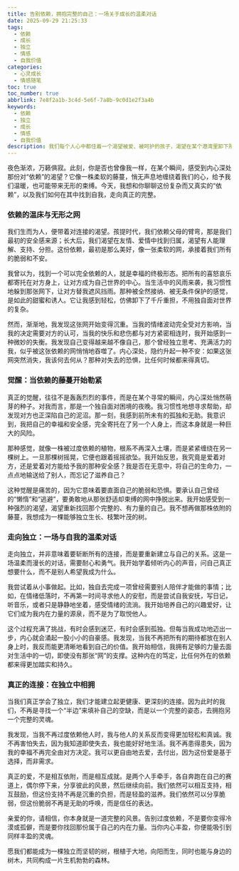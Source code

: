 ```yaml
---
title: 告别依赖，拥抱完整的自己：一场关于成长的温柔对话
date: 2025-09-29 21:25:33
tags:
  - 依赖
  - 成长
  - 独立
  - 情感
  - 自我价值
categories:
  - 心灵成长
  - 情感随笔
toc: true
toc_number: true
abbrlink: 7e8f2a1b-3c4d-5e6f-7a8b-9c0d1e2f3a4b
keywords:
  - 依赖
  - 独立
  - 成长
  - 情感
  - 自我价值
description: 我们每个人心中都住着一个渴望被爱、被呵护的孩子，渴望在某个港湾里卸下所有防备，尽情依赖。然而，当这份依赖逐渐演变成一种束缚，当我们开始在关系中迷失自我，那份曾经的温暖便可能悄然变质。这篇文章，想与你一同探索依赖的深层含义，从迷茫到觉醒，最终找到那份属于自己的内在力量，学会如何在爱与独立之间，找到最温柔的平衡。
---
```


夜色渐浓，万籁俱寂。此刻，你是否也曾像我一样，在某个瞬间，感受到内心深处那份对“依赖”的渴望？它像一株柔软的藤蔓，悄无声息地缠绕着我们的心，给予我们温暖，也可能带来无形的束缚。今天，我想和你聊聊这份复杂而又真实的“依赖”，以及我们如何在其中找到自我，走向真正的完整。

### 依赖的温床与无形之网

我们生而为人，便带着对连接的渴望。孩提时代，我们依赖父母的臂弯，那是我们最初的安全感来源；长大后，我们渴望在友情、爱情中找到归属，渴望有人能理解、支持、分担。这份依赖，最初是那么美好，像一张柔软的网，承接着我们所有的脆弱和不安。

我曾以为，找到一个可以完全依赖的人，就是幸福的终极形态。把所有的喜怒哀乐都寄托在对方身上，让对方成为自己世界的中心。当生活中的风雨来袭，我习惯性地躲到那张网下，让对方替我遮风挡雨。那种被全然接纳、被无条件保护的感觉，是如此的甜蜜和诱人。它让我感到轻松，仿佛卸下了千斤重担，不用独自面对世界的复杂。

然而，渐渐地，我发现这张网开始变得沉重。当我的情绪波动完全受对方影响，当我的决定需要对方的认可，当我的快乐和悲伤都与对方紧密相连时，我开始感到一种微妙的失衡。我发现自己变得越来越不像自己，那个曾经独立思考、充满活力的我，似乎被这张依赖的网悄悄地吞噬了。内心深处，隐约升起一种不安：如果这张网突然消失，我该何去何从？那种对失去的恐惧，比任何时候都来得真切。

### 觉醒：当依赖的藤蔓开始勒紧

真正的觉醒，往往不是轰轰烈烈的事件，而是在某个寻常的瞬间，内心深处悄然萌芽的种子。对我而言，那是一个独自面对困境的夜晚。我习惯性地想寻求帮助，却发现对方也正深陷自己的泥沼。那一刻，我感到前所未有的孤独和无助。我意识到，我把自己的幸福和安全感，完全寄托在了另一个人身上，而这本身就是一种巨大的风险。

那种感觉，就像一株被过度依赖的植物，根系不再深入土壤，而是紧紧缠绕在另一棵树上。一旦那棵树摇晃，它便也跟着摇摇欲坠。我开始反思，我究竟是爱着对方，还是爱着对方能给予我的那种安全感？我是否在无意中，将自己的生命力，一点点地输送给了别人，而忘记了滋养自己？

这种觉醒是痛苦的，因为它意味着要直面自己的脆弱和恐惧。要承认自己曾经的“懒惰”和“逃避”，要勇敢地从那张舒适却束缚的网中挣脱出来。我开始感受到一种强烈的渴望，渴望重新找回那个完整的、有力量的自己。我不想再做那株依附的藤蔓，我想成为一棵能够独立生长、枝繁叶茂的树。

### 走向独立：一场与自我的温柔对话

走向独立，并非意味着要斩断所有的连接，而是要重新建立与自己的关系。这是一场温柔而漫长的对话，需要耐心和勇气。我开始学着倾听内心的声音，问自己真正想要什么，而不是别人希望我成为什么。

我尝试着从小事做起。比如，独自去完成一项曾经需要别人陪伴才能做的事情；比如，在情绪低落时，不再第一时间寻求他人的安慰，而是尝试自我安抚，写日记，听音乐，或者只是静静地坐着，感受情绪的流淌。我开始培养自己的兴趣爱好，让它们成为我内在力量的源泉，而不是为了取悦他人。

这个过程充满了挑战，有时会感到迷茫，有时会感到孤独。但每当我成功地迈出一步，内心就会涌起一股小小的自豪感。我发现，当我不再把所有的期待都放在别人身上时，我反而能更清晰地看到自己的价值。我开始相信，我拥有足够的力量去面对生活中的一切，即使没有那张“网”的支撑。这种内在的笃定，比任何外在的依赖都来得更加踏实和持久。

### 真正的连接：在独立中相拥

当我们真正学会了独立，我们才能建立起更健康、更深刻的连接。因为此时的我们，不再是寻找一个“半边”来填补自己的空缺，而是以一个完整的姿态，去拥抱另一个完整的灵魂。

我发现，当我不再过度依赖他人时，我与他人的关系反而变得更加轻松和真诚。我不再害怕失去，因为我知道即使失去，我也能好好地生活。我不再患得患失，因为我的幸福不再完全由对方决定。我可以更自由地去爱，去付出，因为这份爱是基于选择，而非需求。

真正的爱，不是相互依附，而是相互成就。是两个人手牵手，各自奔跑在自己的赛道上，偶尔停下来，分享彼此的风景，然后继续向前。我们依然可以相互支持，相互鼓励，但这份支持不再是沉重的负担，而是轻盈的滋养。我们依然可以分享脆弱，但这份脆弱不再是无助的呼唤，而是信任的表达。

亲爱的你，请相信，你本身就是一道完整的风景。告别过度依赖，不是要你变得冷漠或孤僻，而是要你找回那份属于自己的内在力量。当你内心丰盈，你便能吸引到同样丰盈的灵魂。

愿我们都能成为一棵独立而坚韧的树，根植于大地，向阳而生，同时也能与身边的树木，共同构成一片生机勃勃的森林。